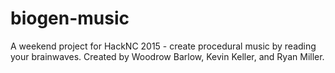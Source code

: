 # biogen-music

A weekend project for HackNC 2015 - create procedural music by reading your
brainwaves. Created by Woodrow Barlow, Kevin Keller, and Ryan Miller.

